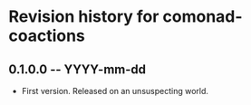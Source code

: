 # Revision history for comonad-coactions

## 0.1.0.0 -- YYYY-mm-dd

* First version. Released on an unsuspecting world.
